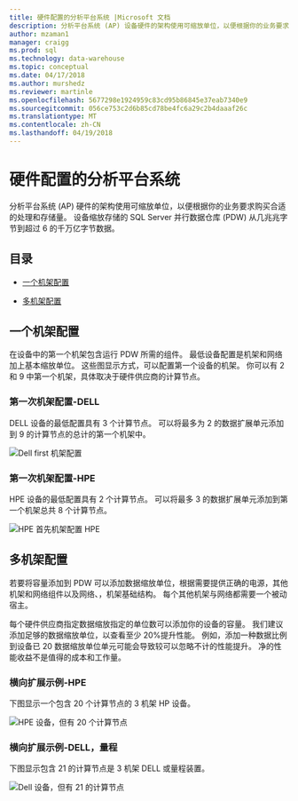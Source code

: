 ```yaml
---
title: 硬件配置的分析平台系统 |Microsoft 文档
description: 分析平台系统 (AP) 设备硬件的架构使用可缩放单位，以便根据你的业务要求购买合适的处理和存储量。 设备存储为并行数据仓库可以从扩展几兆兆字节到超过 6 的千万亿字节数据。
author: mzaman1
manager: craigg
ms.prod: sql
ms.technology: data-warehouse
ms.topic: conceptual
ms.date: 04/17/2018
ms.author: murshedz
ms.reviewer: martinle
ms.openlocfilehash: 5677298e1924959c83cd95b86845e37eab7340e9
ms.sourcegitcommit: 056ce753c2d6b85cd78be4fc6a29c2b4daaaf26c
ms.translationtype: MT
ms.contentlocale: zh-CN
ms.lasthandoff: 04/19/2018
---
```

# <a name="hardware-configurations---analytics-platform-system"></a>硬件配置的分析平台系统
分析平台系统 (AP) 硬件的架构使用可缩放单位，以便根据你的业务要求购买合适的处理和存储量。 设备缩放存储的 SQL Server 并行数据仓库 (PDW) 从几兆兆字节到超过 6 的千万亿字节数据。  
  
## <a name="contents"></a>目录  
  
-   [一个机架配置](#section1)  
  
-   [多机架配置](#section2)  

  
## <a name="section1"></a>一个机架配置  
在设备中的第一个机架包含运行 PDW 所需的组件。 最低设备配置是机架和网络加上基本缩放单位。 这些图显示方式，可以配置第一个设备的机架。 你可以有 2 和 9 中第一个机架，具体取决于硬件供应商的计算节点。  
  
### <a name="first-rack-configurations---dell"></a>第一次机架配置-DELL  
DELL 设备的最低配置具有 3 个计算节点。 可以将最多为 2 的数据扩展单元添加到 9 的计算节点的总计的第一个机架中。  
  
![Dell first 机架配置](media/first-rack-configurations-dell.png "Dell first 机架配置")  
  
### <a name="first-rack-configurations---hpe"></a>第一次机架配置-HPE  
HPE 设备的最低配置具有 2 个计算节点。 可以将最多 3 的数据扩展单元添加到第一个机架总共 8 个计算节点。  
  
![HPE 首先机架配置 HPE](media/first-rack-configurations-hpe.png "HPE 首先机架配置")  
  
## <a name="section2"></a>多机架配置  
若要将容量添加到 PDW 可以添加数据缩放单位，根据需要提供正确的电源，其他机架和网络组件以及网络、，机架基础结构。 每个其他机架与网络都需要一个被动宿主。  
  
每个硬件供应商指定数据缩放指定的单位数可以添加你的设备的容量。 我们建议添加足够的数据缩放单位，以查看至少 20%提升性能。 例如，添加一种数据比例到设备已 20 数据缩放单位单元可能会导致较可以忽略不计的性能提升。 净的性能收益不是值得的成本和工作量。  
  
### <a name="scale-out-example---hpe"></a>横向扩展示例-HPE  
下图显示一个包含 20 个计算节点的 3 机架 HP 设备。  
  
![HPE 设备，但有 20 个计算节点](media/scale-out-hpe.png "HPE 设备，但有 20 个计算节点")  
  
### <a name="scale-out-example--dell-quanta"></a>横向扩展示例-DELL，量程  
下图显示包含 21 的计算节点是 3 机架 DELL 或量程装置。  
  
![Dell 设备，但有 21 的计算节点](media/scale-out-dell.png "Dell 设备，但有 21 的计算节点")  
 
